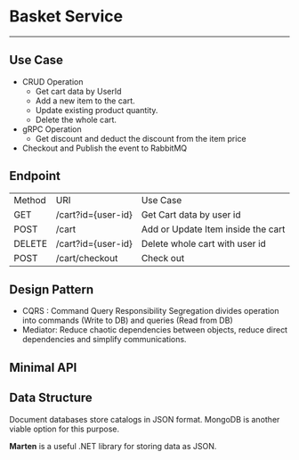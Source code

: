 # Basket Service

---

## Use Case

*   CRUD Operation
    *   Get cart data by UserId
    *   Add a new item to the cart.
    *   Update existing product quantity.
    *   Delete the whole cart.
*   gRPC Operation
    *   Get discount and deduct the discount from the item price
*   Checkout and Publish the event to RabbitMQ

## Endpoint

<table><tbody><tr><td>Method</td><td>URI</td><td>Use Case</td></tr><tr><td>GET</td><td>/cart?id={user-id}</td><td>Get Cart data by user id</td></tr><tr><td>POST</td><td>/cart</td><td>Add or Update Item inside the cart</td></tr><tr><td>DELETE</td><td>/cart?id={user-id}</td><td>Delete whole cart with user id</td></tr><tr><td>POST</td><td>/cart/checkout</td><td>Check out</td></tr></tbody></table>

## Design Pattern

*   CQRS : Command Query Responsibility Segregation divides operation into commands (Write to DB) and queries (Read from DB)
*   Mediator: Reduce chaotic dependencies between objects, reduce direct dependencies and simplify communications.

## Minimal API

## Data Structure

Document databases store catalogs in JSON format. MongoDB is another viable option for this purpose.

**Marten** is a useful .NET library for storing data as JSON.